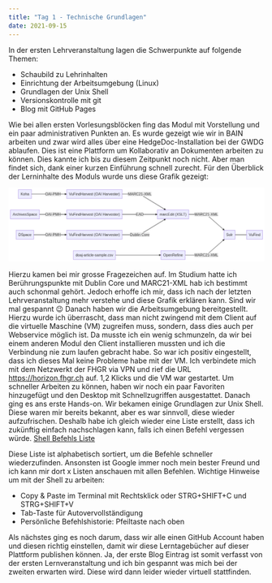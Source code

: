 ```yaml
---
title: "Tag 1 - Technische Grundlagen"
date: 2021-09-15
---
```


In der ersten Lehrveranstaltung lagen die Schwerpunkte auf folgende Themen:
- Schaubild zu Lehrinhalten
- Einrichtung der Arbeitsumgebung (Linux)
- Grundlagen der Unix Shell
- Versionskontrolle mit git
- Blog mit GitHub Pages

Wie bei allen ersten Vorlesungsblöcken fing das Modul mit Vorstellung und ein paar administrativen Punkten an. Es wurde gezeigt wie wir in BAIN arbeiten und zwar wird alles über eine HedgeDoc-Installation bei der GWDG ablaufen. Dies ist eine Plattform um Kollaborativ an Dokumenten arbeiten zu können. Dies kannte ich bis zu diesem Zeitpunkt noch nicht. Aber man findet sich, dank einer kurzen Einführung schnell zurecht. 
Für den Überblick der Lerninhalte des Moduls wurde uns diese Grafik gezeigt:

![Schaubild Lerninhalt](schaubild-lehrinhalte.png?raw=true)
 
Hierzu kamen bei mir grosse Fragezeichen auf. Im Studium hatte ich Berührungspunkte mit Dublin Core und MARC21-XML hab ich bestimmt auch schonmal gehört. Jedoch erhoffe ich mir, dass ich nach der letzten Lehrveranstaltung mehr verstehe und diese Grafik erklären kann. Sind wir mal gespannt 😉
Danach haben wir die Arbeitsumgebung bereitgestellt. Hierzu wurde ich überrascht, dass man nicht zwingend mit dem Client auf die virtuelle Maschine (VM) zugreifen muss, sondern, dass dies auch per Webservice möglich ist. Da musste ich ein wenig schmunzeln, da wir bei einem anderen Modul den Client installieren mussten und ich die Verbindung nie zum laufen gebracht habe. So war ich positiv eingestellt, dass ich dieses Mal keine Probleme habe mit der VM. 
Ich verbindete mich mit dem Netzwerkt der FHGR via VPN und rief die URL https://horizon.fhgr.ch auf. 1,2 Klicks und die VM war gestartet. Um schneller Arbeiten zu können, haben wir noch ein paar Favoriten hinzugefügt und den Desktop mit Schnellzugriffen ausgestattet. Danach ging es ans erste Hands-on. Wir bekamen einige Grundlagen zur Unix Shell. Diese waren mir bereits bekannt, aber es war sinnvoll, diese wieder aufzufrischen. Deshalb habe ich gleich wieder eine Liste erstellt, dass ich zukünftig einfach nachschlagen kann, falls ich einen Befehl vergessen würde. [Shell Befehls Liste](https://github.com/SarahR177/BAIN-Lerntagebuch/blob/master/_posts/Shell_Befehle.docx)


Diese Liste ist alphabetisch sortiert, um die Befehle schneller wiederzufinden. Ansonsten ist Google immer noch mein bester Freund und ich kann mir dort x Listen anschauen mit allen Befehlen.
Wichtige Hinweise um mit der Shell zu arbeiten:
- Copy & Paste im Terminal mit Rechtsklick oder STRG+SHIFT+C und STRG+SHIFT+V
- Tab-Taste für Autovervollständigung
- Persönliche Befehlshistorie: Pfeiltaste nach oben

Als nächstes ging es noch darum, dass wir alle einen GitHub Account haben und diesen richtig einstellen, damit wir diese Lerntagebücher auf dieser Plattform publishen können. 
Ja, der erste Blog Eintrag ist somit verfasst von der ersten Lernveranstaltung und ich bin gespannt was mich bei der zweiten erwarten wird. Diese wird dann leider wieder virtuell stattfinden. 
